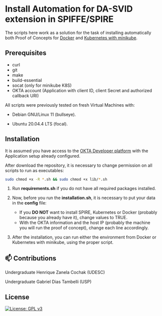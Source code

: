 # Install Automation for DA-SVID extension in SPIFFE/SPIRE

The scripts here work as a solution for the task of installing automatically both Proof of Concepts for [Docker](https://github.com/marques-ma/DASVID_PoC_V0/tree/docker_vr) and [Kubernetes with minikube](https://github.com/marques-ma/DASVID_PoC_V0/tree/PoC_ZKP). 

## Prerequisites

* curl
* git
* make
* build-essential
* socat (only for minikube K8S)
* OKTA account (Application with client ID, client Secret and authorized callback URI)

All scripts were previously tested on fresh Virtual Machines with:

* Debian GNU/Linux 11 (bullseye).

* Ubuntu 20.04.4 LTS (focal).

## Installation

It is assumed you have access to the [OKTA Developer platform](https://developer.okta.com/) with the Application setup already configured.

After download the repository, it is necessary to change permission on all scripts to run as executables:

```bash
sudo chmod +x -R *.sh && sudo chmod +x lib/*.sh
```

1. Run **requirements.sh** if you do not have all required packages installed.

2. Now, before you run the **installation.sh**, it is necessary to put your data in the **config** file:
    * If you **DO NOT** want to install SPIRE, Kubernetes or Docker (probably because you already have it), change values to TRUE.
    * With the OKTA information and the host IP (probably the machine you will run the proof of concept), change each line accordingly.

3. After the installation, you can run either the environment from Docker or Kubernetes with minikube, using the proper script.

## 📫 Contributions

Undergraduate Henrique Zanela Cochak (UDESC)

Undergraduate Gabriel Dias Tambelli (USP)

## License

[![License: GPL v3](https://img.shields.io/badge/License-GPLv3-blue.svg)](https://www.gnu.org/licenses/gpl-3.0)